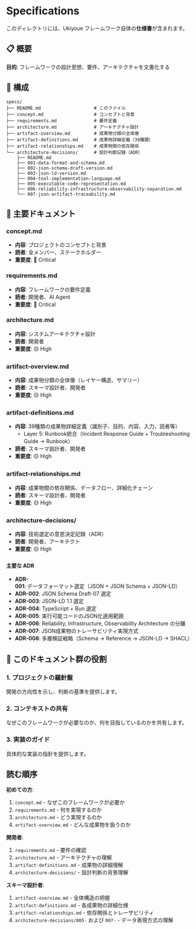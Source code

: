 # Specifications

このディレクトリには、Ukiyoue フレームワーク自体の**仕様書**が含まれます。

## 📋 概要

**目的**: フレームワークの設計思想、要件、アーキテクチャを文書化する

## 📁 構成

```text
specs/
├── README.md                    # このファイル
├── concept.md                   # コンセプトと背景
├── requirements.md              # 要件定義
├── architecture.md              # アーキテクチャ設計
├── artifact-overview.md         # 成果物分類の全体像
├── artifact-definitions.md      # 成果物詳細定義（39種類）
├── artifact-relationships.md    # 成果物間の依存関係
└── architecture-decisions/      # 設計判断記録（ADR）
    ├── README.md
    ├── 001-data-format-and-schema.md
    ├── 002-json-schema-draft-version.md
    ├── 003-json-ld-version.md
    ├── 004-tool-implementation-language.md
    ├── 005-executable-code-representation.md
    ├── 006-reliability-infrastructure-observability-separation.md
    └── 007-json-artifact-traceability.md
```

## 📝 主要ドキュメント

### concept.md

- **内容**: プロジェクトのコンセプトと背景
- **読者**: 全メンバー、ステークホルダー
- **重要度**: 🔴 Critical

### requirements.md

- **内容**: フレームワークの要件定義
- **読者**: 開発者、AI Agent
- **重要度**: 🔴 Critical

### architecture.md

- **内容**: システムアーキテクチャ設計
- **読者**: 開発者
- **重要度**: 🟡 High

### artifact-overview.md

- **内容**: 成果物分類の全体像（レイヤー構造、サマリー）
- **読者**: スキーマ設計者、開発者
- **重要度**: 🟡 High

### artifact-definitions.md

- **内容**: 39種類の成果物詳細定義（識別子、目的、内容、入力、読者等）
  - Layer 5: Runbook統合（Incident Response Guide + Troubleshooting Guide → Runbook）
- **読者**: スキーマ設計者、開発者
- **重要度**: 🟡 High

### artifact-relationships.md

- **内容**: 成果物間の依存関係、データフロー、詳細化チェーン
- **読者**: スキーマ設計者、開発者
- **重要度**: 🟡 High

### architecture-decisions/

- **内容**: 技術選定の意思決定記録（ADR）
- **読者**: 開発者、アーキテクト
- **重要度**: 🟡 High

#### 主要な ADR

- **ADR-001**: データフォーマット選定（JSON + JSON Schema + JSON-LD）
- **ADR-002**: JSON Schema Draft-07 選定
- **ADR-003**: JSON-LD 1.1 選定
- **ADR-004**: TypeScript + Bun 選定
- **ADR-005**: 実行可能コードのJSON化適用範囲
- **ADR-006**: Reliability, Infrastructure, Observability Architecture の分離
- **ADR-007**: JSON成果物のトレーサビリティ実現方式
- **ADR-008**: 多層検証戦略（Schema → Reference → JSON-LD → SHACL）

## 🎯 このドキュメント群の役割

### 1. プロジェクトの羅針盤

開発の方向性を示し、判断の基準を提供します。

### 2. コンテキストの共有

なぜこのフレームワークが必要なのか、何を目指しているのかを共有します。

### 3. 実装のガイド

具体的な実装の指針を提供します。

## 読む順序

**初めての方**:

1. `concept.md` - なぜこのフレームワークが必要か
2. `requirements.md` - 何を実現するのか
3. `architecture.md` - どう実現するのか
4. `artifact-overview.md` - どんな成果物を扱うのか

**開発者**:

1. `requirements.md` - 要件の確認
2. `architecture.md` - アーキテクチャの理解
3. `artifact-definitions.md` - 成果物の詳細理解
4. `architecture-decisions/` - 設計判断の背景理解

**スキーマ設計者**:

1. `artifact-overview.md` - 全体構造の把握
2. `artifact-definitions.md` - 各成果物の詳細仕様
3. `artifact-relationships.md` - 依存関係とトレーサビリティ
4. `architecture-decisions/005-` および `007-` - データ表現方式の理解
